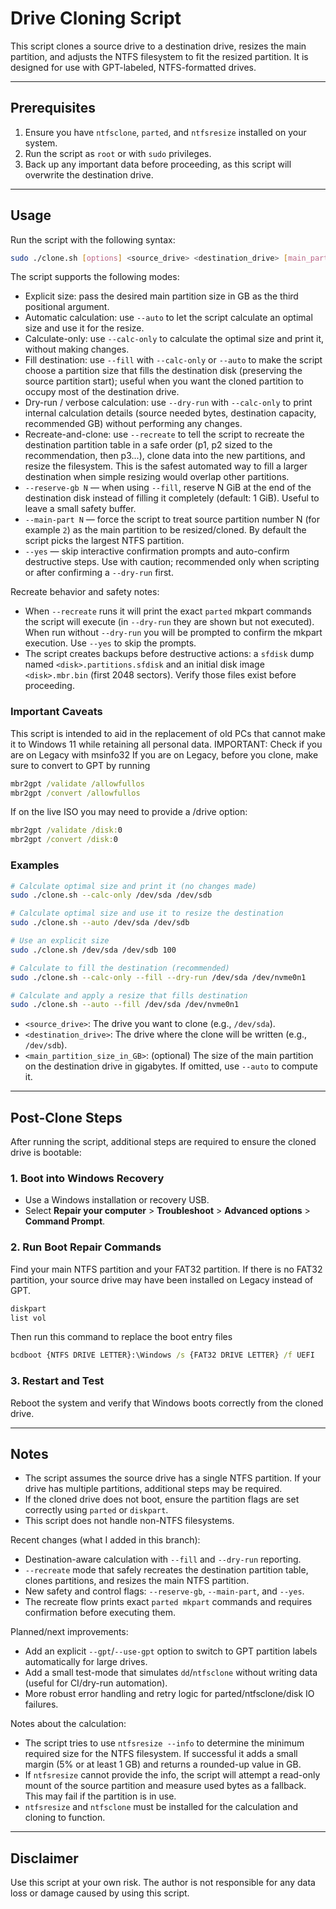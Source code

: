 # Drive Cloning Script

This script clones a source drive to a destination drive, resizes the main partition, and adjusts the NTFS filesystem to fit the resized partition. It is designed for use with GPT-labeled, NTFS-formatted drives.

---

## Prerequisites

1. Ensure you have `ntfsclone`, `parted`, and `ntfsresize` installed on your system.
2. Run the script as `root` or with `sudo` privileges.
3. Back up any important data before proceeding, as this script will overwrite the destination drive.

---

## Usage

Run the script with the following syntax:

```bash
sudo ./clone.sh [options] <source_drive> <destination_drive> [main_partition_size_in_GB]
```

The script supports the following modes:

- Explicit size: pass the desired main partition size in GB as the third positional argument.
- Automatic calculation: use `--auto` to let the script calculate an optimal size and use it for the resize.
- Calculate-only: use `--calc-only` to calculate the optimal size and print it, without making changes.
 - Fill destination: use `--fill` with `--calc-only` or `--auto` to make the script choose a partition size that fills the destination disk (preserving the source partition start); useful when you want the cloned partition to occupy most of the destination drive.
 - Dry-run / verbose calculation: use `--dry-run` with `--calc-only` to print internal calculation details (source needed bytes, destination capacity, recommended GB) without performing any changes.
 - Recreate-and-clone: use `--recreate` to tell the script to recreate the destination partition table in a safe order (p1, p2 sized to the recommendation, then p3...), clone data into the new partitions, and resize the filesystem. This is the safest automated way to fill a larger destination when simple resizing would overlap other partitions.
- `--reserve-gb N` — when using `--fill`, reserve N GiB at the end of the destination disk instead of filling it completely (default: 1 GiB). Useful to leave a small safety buffer.
- `--main-part N` — force the script to treat source partition number N (for example `2`) as the main partition to be resized/cloned. By default the script picks the largest NTFS partition.
- `--yes` — skip interactive confirmation prompts and auto-confirm destructive steps. Use with caution; recommended only when scripting or after confirming a `--dry-run` first.

Recreate behavior and safety notes:

- When `--recreate` runs it will print the exact `parted` mkpart commands the script will execute (in `--dry-run` they are shown but not executed). When run without `--dry-run` you will be prompted to confirm the mkpart execution. Use `--yes` to skip the prompts.
- The script creates backups before destructive actions: a `sfdisk` dump named `<disk>.partitions.sfdisk` and an initial disk image `<disk>.mbr.bin` (first 2048 sectors). Verify those files exist before proceeding.

### Important Caveats

This script is intended to aid in the replacement of old PCs that cannot make it to Windows 11 while retaining all personal data. 
IMPORTANT: Check if you are on Legacy with msinfo32
If you are on Legacy, before you clone, make sure to convert to GPT by running
```cmd
mbr2gpt /validate /allowfullos
mbr2gpt /convert /allowfullos
```
If on the live ISO you may need to provide a /drive option:
```cmd
mbr2gpt /validate /disk:0
mbr2gpt /convert /disk:0
```

### Examples

```bash
# Calculate optimal size and print it (no changes made)
sudo ./clone.sh --calc-only /dev/sda /dev/sdb

# Calculate optimal size and use it to resize the destination
sudo ./clone.sh --auto /dev/sda /dev/sdb

# Use an explicit size
sudo ./clone.sh /dev/sda /dev/sdb 100

# Calculate to fill the destination (recommended)
sudo ./clone.sh --calc-only --fill --dry-run /dev/sda /dev/nvme0n1

# Calculate and apply a resize that fills destination
sudo ./clone.sh --auto --fill /dev/sda /dev/nvme0n1
```

- `<source_drive>`: The drive you want to clone (e.g., `/dev/sda`).
- `<destination_drive>`: The drive where the clone will be written (e.g., `/dev/sdb`).
- `<main_partition_size_in_GB>`: (optional) The size of the main partition on the destination drive in gigabytes. If omitted, use `--auto` to compute it.

---

## Post-Clone Steps

After running the script, additional steps are required to ensure the cloned drive is bootable:

### 1. Boot into Windows Recovery
- Use a Windows installation or recovery USB.
- Select **Repair your computer** > **Troubleshoot** > **Advanced options** > **Command Prompt**.

### 2. Run Boot Repair Commands
Find your main NTFS partition and your FAT32 partition. If there is no FAT32 partition, your source drive may have been installed on Legacy instead of GPT.
```cmd
diskpart
list vol
```

Then run this command to replace the boot entry files
```cmd
bcdboot {NTFS DRIVE LETTER}:\Windows /s {FAT32 DRIVE LETTER} /f UEFI
```

### 3. Restart and Test
Reboot the system and verify that Windows boots correctly from the cloned drive.

---

## Notes

- The script assumes the source drive has a single NTFS partition. If your drive has multiple partitions, additional steps may be required.
- If the cloned drive does not boot, ensure the partition flags are set correctly using `parted` or `diskpart`.
- This script does not handle non-NTFS filesystems.

Recent changes (what I added in this branch):

- Destination-aware calculation with `--fill` and `--dry-run` reporting.
- `--recreate` mode that safely recreates the destination partition table, clones partitions, and resizes the main NTFS partition.
- New safety and control flags: `--reserve-gb`, `--main-part`, and `--yes`.
- The recreate flow prints exact `parted mkpart` commands and requires confirmation before executing them.

Planned/next improvements:

- Add an explicit `--gpt`/`--use-gpt` option to switch to GPT partition labels automatically for large drives.
- Add a small test-mode that simulates `dd`/`ntfsclone` without writing data (useful for CI/dry-run automation).
- More robust error handling and retry logic for parted/ntfsclone/disk IO failures.

Notes about the calculation:

- The script tries to use `ntfsresize --info` to determine the minimum required size for the NTFS filesystem. If successful it adds a small margin (5% or at least 1 GB) and returns a rounded-up value in GB.
- If `ntfsresize` cannot provide the info, the script will attempt a read-only mount of the source partition and measure used bytes as a fallback. This may fail if the partition is in use.
- `ntfsresize` and `ntfsclone` must be installed for the calculation and cloning to function.

---

## Disclaimer

Use this script at your own risk. The author is not responsible for any data loss or damage caused by using this script.

